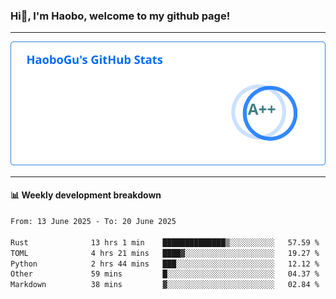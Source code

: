 <!--<h2 align="center"> Hi👋, I'm Haobo, welcome to my github page! </h2>-->
### Hi👋, I'm Haobo, welcome to my github page!
-------

<img href="https://github.com/HaoboGu" src="assets/stats.svg" alt="github stats" /> 

-------

#### 📊 **Weekly development breakdown**
<!--START_SECTION:waka-->

```txt
From: 13 June 2025 - To: 20 June 2025

Rust              13 hrs 1 min    ██████████████▒░░░░░░░░░░   57.59 %
TOML              4 hrs 21 mins   ████▓░░░░░░░░░░░░░░░░░░░░   19.27 %
Python            2 hrs 44 mins   ███░░░░░░░░░░░░░░░░░░░░░░   12.12 %
Other             59 mins         █░░░░░░░░░░░░░░░░░░░░░░░░   04.37 %
Markdown          38 mins         ▓░░░░░░░░░░░░░░░░░░░░░░░░   02.84 %
```

<!--END_SECTION:waka-->
<!--
backup url: https://github-readme-status-dusky-ten.vercel.app/api?username=HaoboGu&count_private=true&show_icons=true&theme=transparent&border_color=2f80ed
-->
<!--
**HaoboGu/HaoboGu** is a ✨ _special_ ✨ repository because its `README.md` (this file) appears on your GitHub profile.

Here are some ideas to get you started:

- 🔭 I’m currently working on AI-assisted programming tools
- 🌱 I’m currently learning ...
- 👯 I’m looking to collaborate on ...
- 🤔 I’m looking for help with ...
- 💬 Ask me about ...
- 📫 How to reach me: ...
- 😄 Pronouns: ...
- ⚡ Fun fact: ...
-->
